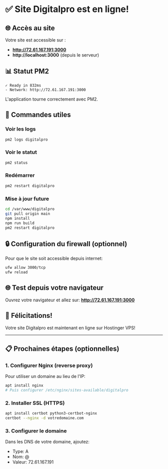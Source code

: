 # ✅ Site Digitalpro est en ligne!

## 🌐 Accès au site
Votre site est accessible sur :
- **http://72.61.167.191:3000**
- **http://localhost:3000** (depuis le serveur)

## 📊 Statut PM2
```
✓ Ready in 832ms
- Network: http://72.61.167.191:3000
```

L'application tourne correctement avec PM2.

## 🔧 Commandes utiles

### Voir les logs
```bash
pm2 logs digitalpro
```

### Voir le statut
```bash
pm2 status
```

### Redémarrer
```bash
pm2 restart digitalpro
```

### Mise à jour future
```bash
cd /var/www/digitalpro
git pull origin main
npm install
npm run build
pm2 restart digitalpro
```

## 🔒 Configuration du firewall (optionnel)

Pour que le site soit accessible depuis internet:

```bash
ufw allow 3000/tcp
ufw reload
```

## 🌐 Test depuis votre navigateur

Ouvrez votre navigateur et allez sur:
**http://72.61.167.191:3000**

## 🎉 Félicitations!

Votre site Digitalpro est maintenant en ligne sur Hostinger VPS!

---

## 📋 Prochaines étapes (optionnelles)

### 1. Configurer Nginx (reverse proxy)
Pour utiliser un domaine au lieu de l'IP:
```bash
apt install nginx
# Puis configurer /etc/nginx/sites-available/digitalpro
```

### 2. Installer SSL (HTTPS)
```bash
apt install certbot python3-certbot-nginx
certbot --nginx -d votredomaine.com
```

### 3. Configurer le domaine
Dans les DNS de votre domaine, ajoutez:
- Type: A
- Nom: @
- Valeur: 72.61.167.191


